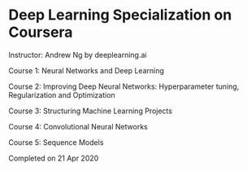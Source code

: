 Deep Learning Specialization on Coursera
=============================================
Instructor: Andrew Ng
by deeplearning.ai

Course 1: Neural Networks and Deep Learning

Course 2: Improving Deep Neural Networks: Hyperparameter tuning, Regularization and Optimization

Course 3: Structuring Machine Learning Projects

Course 4: Convolutional Neural Networks

Course 5: Sequence Models

Completed on 21 Apr 2020
